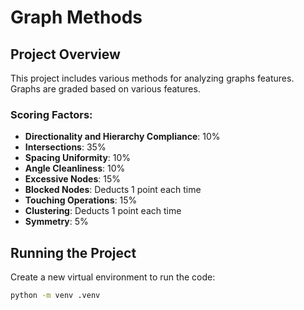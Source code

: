 # Graph Methods 

## Project Overview
This project includes various methods for analyzing graphs features. Graphs are graded based on various features.

### Scoring Factors:
- **Directionality and Hierarchy Compliance**: 10%
- **Intersections**: 35%
- **Spacing Uniformity**: 10%
- **Angle Cleanliness**: 10%
- **Excessive Nodes**: 15%
- **Blocked Nodes**: Deducts 1 point each time 
- **Touching Operations**: 15%
- **Clustering**: Deducts 1 point each time 
- **Symmetry**: 5%

## Running the Project

Create a new virtual environment to run the code:

```bash
python -m venv .venv
